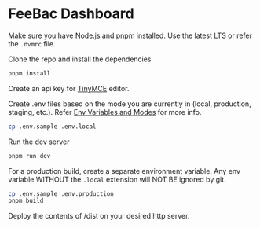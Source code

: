 # FeeBac Dashboard

Make sure you have [Node.js](https://nodejs.org/en/) and [pnpm](https://pnpm.io/installation) installed.  Use the latest LTS or refer the `.nvmrc` file.

Clone the repo and install the dependencies

```bash
pnpm install
```

Create an api key for [TinyMCE](https://www.tiny.cloud/auth/signup/) editor.  

Create .env files based on the mode you are currently in (local, production, staging, etc.). Refer [Env Variables and Modes](https://vitejs.dev/guide/env-and-mode) for more info.

```bash
cp .env.sample .env.local
```

Run the dev server

```bash
pnpm run dev
```

For a production build, create a separate environment variable. Any env variable WITHOUT the `.local` extension will NOT BE ignored by git.

```bash
cp .env.sample .env.production
pnpm build
```

Deploy the contents of /dist on your desired http server.
